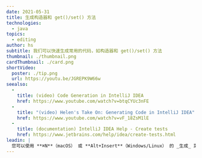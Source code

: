 ```yaml
---
date: 2021-05-31
title: 生成构造器和 get()/set() 方法
technologies:
  - java
topics:
  - editing
author: hs
subtitle: 我们可以快速生成常用的代码，如构造器和 get()/set() 方法
thumbnail: ./thumbnail.png
cardThumbnail: ./card.png
shortVideo:
  poster: ./tip.png
  url: https://youtu.be/JGREPK9W66w
seealso:
  - 
    title: (video) Code Generation in IntelliJ IDEA
    href: https://www.youtube.com/watch?v=btqCYUc3nFE
  - 
    title: "(video) Helen's Take On: Generating Code in IntelliJ IDEA"
    href: https://www.youtube.com/watch?v=vF_18ZsM1lE
  - 
    title: (documentation) IntelliJ IDEA Help - Create tests
    href: https://www.jetbrains.com/help/idea/create-tests.html
leadin: |
  您可以使用 **⌘N**（macOS） 或 **Alt+Insert**（Windows/Linux） 的 _生成_ 菜单，然后选择"构造函数"，"Getter"，"Setter" 或 "Getter 和 Setter"。
---
```



